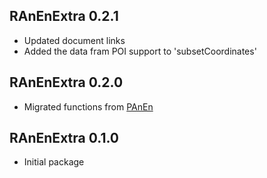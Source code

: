 ## RAnEnExtra 0.2.1

- Updated document links
- Added the data fram POI support to 'subsetCoordinates'

## RAnEnExtra 0.2.0

- Migrated functions from [PAnEn](https://weiming-hu.github.io/AnalogsEnsemble/)

## RAnEnExtra 0.1.0

- Initial package
